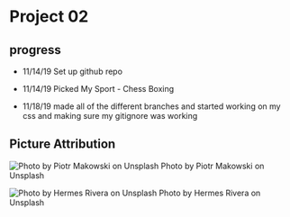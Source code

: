 # Project 02

## progress
- 11/14/19 Set up github repo
- 11/14/19 Picked My Sport  - Chess Boxing

- 11/18/19 made all of the different branches and started working on my css and making sure my gitignore was working

## Picture Attribution
![Photo by Piotr Makowski on Unsplash](images/piotr-makowski-SIKCOftUa8Y-unsplash.jpg)
Photo by Piotr Makowski on Unsplash

![Photo by Hermes Rivera on Unsplash](images/hermes-rivera-qbf59TU077Q-unsplash.jpg)
Photo by Hermes Rivera on Unsplash